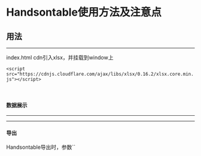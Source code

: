 # Handsontable使用方法及注意点

## 用法
---
index.html cdn引入xlsx，并挂载到window上

`<script src="https://cdnjs.cloudflare.com/ajax/libs/xlsx/0.16.2/xlsx.core.min.js"></script>`


</br>

#### 数据展示
---











---

#### 导出
Handsontable导出时，参数``